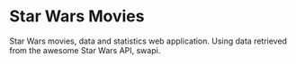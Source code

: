# Star Wars Movies

Star Wars movies, data and statistics web application.
Using data retrieved from the awesome Star Wars API, swapi.